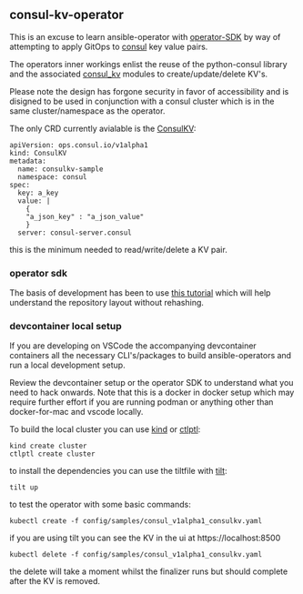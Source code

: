 ## consul-kv-operator

This is an excuse to learn ansible-operator with [operator-SDK](https://github.com/operator-framework/operator-sdk) by way of attempting to apply GitOps to [consul](https://consul.io) key value pairs. 

The operators inner workings enlist the reuse of the python-consul library and the associated [consul_kv](https://docs.ansible.com/ansible/latest/collections/community/general/consul_kv_module.html) modules to create/update/delete KV's.

Please note the design has forgone security in favor of accessibility and is disigned to be used in conjunction with a consul cluster which is in the same cluster/namespace as the operator.

The only CRD currently avialable is the [ConsulKV](config/samples/consul_v1alpha1_consulkv.yaml):

```
apiVersion: ops.consul.io/v1alpha1
kind: ConsulKV
metadata:
  name: consulkv-sample
  namespace: consul
spec:
  key: a_key
  value: |
    {
    "a_json_key" : "a_json_value"
    }
  server: consul-server.consul
```

this is the minimum needed to read/write/delete a KV pair.

### operator sdk

The basis of development has been to use [this tutorial](https://sdk.operatorframework.io/docs/building-operators/ansible/tutorial/) which will help understand the repository layout without rehashing.

### devcontainer local setup

If you are developing on VSCode the accompanying devcontainer containers all the necessary CLI's/packages to build ansible-operators and run a local development setup.

Review the devcontainer setup or the operator SDK to understand what you need to hack onwards. Note that this is a docker in docker setup which may require further effort if you are running podman or anything other than docker-for-mac and vscode locally.

To build the local cluster you can use [kind](https://kind.sigs.k8s.io) or [ctlptl](https://github.com/tilt-dev/ctlptl):
```
kind create cluster
ctlptl create cluster
```
to install the dependencies you can use the tiltfile with [tilt](https://tilt.dev):
```
tilt up
```

to test the operator with some basic commands:
```
kubectl create -f config/samples/consul_v1alpha1_consulkv.yaml
```
if you are using tilt you can see the KV in the ui at https://localhost:8500
```
kubectl delete -f config/samples/consul_v1alpha1_consulkv.yaml
```
the delete will take a moment whilst the finalizer runs but should complete after the KV is removed.
